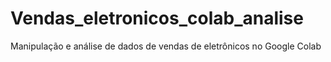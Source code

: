 # Vendas_eletronicos_colab_analise
Manipulação e análise de dados de vendas de eletrônicos no Google Colab
